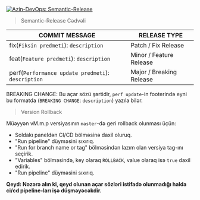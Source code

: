 [![Azin-DevOps: Semantic-Release](https://img.shields.io/badge/Azin--DevOps-Semantic--Release-informational.svg?style=for-the-badge&logo=data:image/png;base64,iVBORw0KGgoAAAANSUhEUgAAAA4AAAAOCAIAAACQKrqGAAAAAXNSR0IArs4c6QAAAARnQU1BAACxjwv8YQUAAAAJcEhZcwAADsMAAA7DAcdvqGQAAAD7SURBVChTY/j37/+3H38+ff2FBwEV/Pv3j+Hzt1+HLrxYvPPOwu23sSKg1MELL4DKGF69/z59/Y2k9iOxzYewoqT2w1PXXQcqAymduPpqZMOBwKq97kU73ZAQkBtQuTei4UD/yqtQpZNWXw2r3Z/Ve+w/BsibcCK0dn//qisoStO6j0LlkQBQ/2BUmonNW7n9x1GUAgMrov4AELUuutgw7zwcAbnAQAyvP9C/ChxYL999n7zmWkzTwbC6/cCgRUNAweimg0CzQEo/fP656cij7uWXO5Zcwoq6l13eePgRUBnDn7//3n768eT11yevvoJINAQWfPvxx5+//wCvpcSv3A4ENwAAAABJRU5ErkJggg==)](https://azintelecomgroup.slack.com/archives/C0333KYCH6J)

> Semantic-Release Cədvəli


| COMMIT MESSAGE | RELEASE TYPE |
| ------ | ------ |
| fix(`Fiksin predmeti`): `description` | Patch / Fix Release |
| feat(`Feature predmeti`): `description` | Minor / Feature Release |
| perf(`Performance update predmeti`): `description` | Major / Breaking Release |
BREAKING CHANGE: Bu açar sözü şərtidir, `perf update`-in footerində eyni bu 
formatda (`BREAKING CHANGE`: `description`) yazıla bilər.

> Version Rollback

Müəyyən vM.m.p versiyasının `master`-də geri rollback olunması üçün:

- Soldakı paneldən CI/CD bölməsinə daxil oluruq.
- "Run pipeline" düyməsini sıxırıq.
- "Run for branch name or tag" bölməsindən lazım olan versiya tag-ını seçirik.
- "Variables" bölməsində, key olaraq `ROLLBACK`, value olaraq isə `true` daxil edirik.
- "Run pipeline" düyməsini sıxırıq.

**Qeyd: Nəzərə alın ki, qeyd olunan açar sözləri istifadə olunmadığı halda ci/cd pipeline-ları işə düşməyəcəkdir.**
